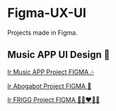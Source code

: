 # Figma-UX-UI
Projects made in Figma. 

## Music APP UI Design 🎀

[Ir Music APP Project FIGMA 🎶](https://www.figma.com/file/96dG8VE9gsLyGj1TxNMQbs/MusicApp?node-id=3%3A1966)

[Ir Abogabot Project FIGMA 🦜](https://www.figma.com/file/fYxRdGpGnhyMgF2UMv0L6E/Abogabot?node-id=6%3A161)

[Ir FRIGG Project FIGMA 👩🏽‍❤️‍👨🏾](https://www.figma.com/file/QQUAc4crQKA1oPowrlLtRu/Frigg?node-id=85%3A4967) 
